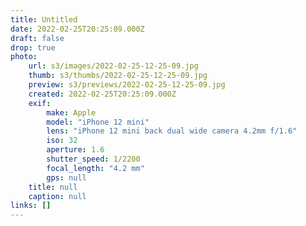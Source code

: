 ```yaml
---
title: Untitled
date: 2022-02-25T20:25:09.000Z
draft: false
drop: true
photo:
    url: s3/images/2022-02-25-12-25-09.jpg
    thumb: s3/thumbs/2022-02-25-12-25-09.jpg
    preview: s3/previews/2022-02-25-12-25-09.jpg
    created: 2022-02-25T20:25:09.000Z
    exif:
        make: Apple
        model: "iPhone 12 mini"
        lens: "iPhone 12 mini back dual wide camera 4.2mm f/1.6"
        iso: 32
        aperture: 1.6
        shutter_speed: 1/2200
        focal_length: "4.2 mm"
        gps: null
    title: null
    caption: null
links: []
---
```


